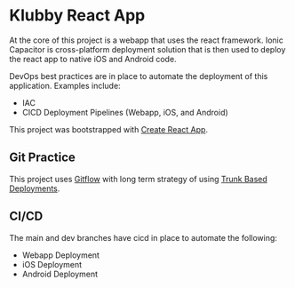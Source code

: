 # Klubby React App

At the core of this project is a webapp that uses the react framework. Ionic Capacitor is cross-platform deployment solution that is then used to deploy the react app to native iOS and Android code. 

DevOps best practices are in place to automate the deployment of this application. Examples include:
- IAC
- CICD Deployment Pipelines (Webapp, iOS, and Android)

This project was bootstrapped with [Create React App](https://github.com/facebook/create-react-app).

## Git Practice

This project uses [Gitflow](https://www.atlassian.com/git/tutorials/comparing-workflows/gitflow-workflow) with long term strategy of using [Trunk Based Deployments](https://trunkbaseddevelopment.com/).

## CI/CD
The main and dev branches have cicd in place to automate the following:

- Webapp Deployment
- iOS Deployment
- Android Deployment
